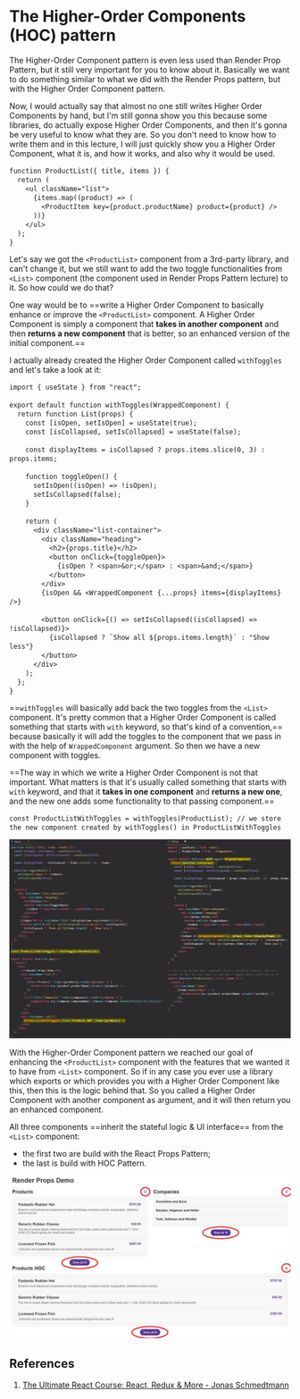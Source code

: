 # The Higher-Order Components (HOC) pattern

The Higher-Order Component pattern is even less used than Render Prop Pattern, but it still very important for you to know about it. Basically we want to do something similar to what we did with the Render Props pattern, but with the Higher Order Component pattern.

Now, I would actually say that almost no one still writes Higher Order Components by hand, but I'm still gonna show you this because some libraries, do actually expose Higher Order Components, and then it's gonna be very useful to know what they are. So you don't need to know how to write them and in this lecture, I will just quickly show you a Higher Order Component, what it is, and how it works, and also why it would be used.

```react
function ProductList({ title, items }) {
  return (
    <ul className="list">
      {items.map((product) => (
        <ProductItem key={product.productName} product={product} />
      ))}
    </ul>
  );
}
```

Let's say we got the `<ProductList>` component from a 3rd-party library, and can't change it, but we still want to add the two toggle functionalities from `<List>` component (the component used in Render Props Pattern lecture) to it. So how could we do that?

One way would be to ==write a Higher Order Component to basically enhance or improve the `<ProductList>` component. A Higher Order Component is simply a component that **takes in another component** and then **returns a new component** that is better, so an enhanced version of the initial component.==

I actually already created the Higher Order Component called `withToggles` and let's take a look at it:

```react
import { useState } from "react";

export default function withToggles(WrappedComponent) {
  return function List(props) {
    const [isOpen, setIsOpen] = useState(true);
    const [isCollapsed, setIsCollapsed] = useState(false);

    const displayItems = isCollapsed ? props.items.slice(0, 3) : props.items;

    function toggleOpen() {
      setIsOpen((isOpen) => !isOpen);
      setIsCollapsed(false);
    }

    return (
      <div className="list-container">
        <div className="heading">
          <h2>{props.title}</h2>
          <button onClick={toggleOpen}>
            {isOpen ? <span>&or;</span> : <span>&and;</span>}
          </button>
        </div>
        {isOpen && <WrappedComponent {...props} items={displayItems} />}

        <button onClick={() => setIsCollapsed((isCollapsed) => !isCollapsed)}>
          {isCollapsed ? `Show all ${props.items.length}` : "Show less"}
        </button>
      </div>
    );
  };
}
```

==`withToggles` will basically add back the two toggles from the `<List>` component. It's pretty common that a Higher Order Component is called something that starts with `with` keyword, so that's kind of a convention,== because basically it will add the toggles to the component that we pass in with the help of `WrappedComponent` argument. So then we have a new component with toggles.

==The way in which we write a Higher Order Component is not that important. What matters is that it's usually called something that starts with `with` keyword,  and that it **takes in one component** and **returns a new one**, and the new one adds some functionality to that passing component.==

```react
const ProductListWithToggles = withToggles(ProductList); // we store the new component created by withToggles() in ProductListWithToggles
```

![Reusability_in_React04](../../img/Reusability_in_React04.jpg)

With the Higher-Order Component pattern we reached our goal of enhancing the `<ProductList>` component with the features that we wanted it to have from `<List>` component. So if in any case you ever use a library which exports or which provides you with a Higher Order Component like this, then this is the logic behind that. So you called a Higher Order Component with another component as argument, and it will then return you an enhanced component.

All three components ==inherit the stateful logic & UI interface== from the `<List>` component:

- the first two are build with the React Props Pattern;
- the last is build with HOC Pattern.

![Reusability_in_React05](../../img/Reusability_in_React05.jpg)

## References

1. [The Ultimate React Course: React, Redux & More - Jonas Schmedtmann](https://www.udemy.com/course/the-ultimate-react-course/)